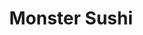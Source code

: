 ---
layout: place
title: Monster Sushi
permalink: /new-jersey/morristown/monster-sushi.html
stateAbbr: NJ
stateName: New Jersey
cityName: Morristown
seo:
  type: restaurant
  links: https://monstersushinj.com/
place_id: ChIJw3ud0qKmw4kR3QbI_u0LgRk
photos:
  - name: >-
      places/ChIJw3ud0qKmw4kR3QbI_u0LgRk/photos/AeeoHcL0LhmPo3R9XFelw6Fl94VdsZhhf6IE5_hsnMWsN1WttmcPwqYOZyIo1ddtf4ZpCe9BqUy4TFYpHrG1lQ5h_7HTlWAaTeV9Vd9qJ63n4PlVdnmiNpIjiUazgqzqGeQQfMB7pMgL3UBcNfkMkSZnPfgMKYPq4omDtzEw4WiaiRQeGSg2pMCylw9R0-jjvde3QYDdT0P3ht6XKn7xQsn9M8_pEv5LtFeFiwCgCts06sAIxpUvEYEmXWKAvgNPsmQBAqWqNl3RFcja04F-Hp4dlZWq2Cuh9keOP5vN-AYUOuTZww
    widthPx: 1080
    heightPx: 1080
    authorAttributions:
      - displayName: Monster Sushi
        uri: https://maps.google.com/maps/contrib/112756952651586723273
        photoUri: >-
          https://lh3.googleusercontent.com/a-/ALV-UjWFnCDoo5i15QFSrKkMSgZ7810sAaeTYCyWF7Hqija4nzNV0SoE=s100-p-k-no-mo
    flagContentUri: >-
      https://www.google.com/local/imagery/report/?cb_client=maps_api_places.places_api&image_key=!1e10!2sAF1QipOToH8CRl6oey_tgpjRnWj87SDYU9EBulHw5PZV&hl=en-US
    googleMapsUri: >-
      https://www.google.com/maps/place//data=!3m4!1e2!3m2!1sAF1QipOToH8CRl6oey_tgpjRnWj87SDYU9EBulHw5PZV!2e10!4m2!3m1!1s0x89c3a6a2d29d7bc3:0x19810bedfec806dd
  - name: >-
      places/ChIJw3ud0qKmw4kR3QbI_u0LgRk/photos/AeeoHcLZMruk_ULVK2tNIGzcwiMVYxn6eOPfrdcoFIlHLUU1utU8vOdNS6IGHAt0VlC38OQDfuxa82U4ZmEZwjBuuqCiWOa_jgLPJlQaoB1g-E3PoXB5dTHG9ohAET9F_DNv0_ODGoJmzAGTw2aM48geVkW62W_xxUbsHJHi4muBKGKhcqc-ksraQW2zr0wnXrEEjPf70mC2lLVgcWQvxwove6N2hOjJ4mYSw7uhupCoAca5vIYmGj5al3ob7GPOe5_tKB-gbbq3S5gBnMfpohdF8T0KUgaW4hyJyvtXBOX6HwLbNw
    widthPx: 659
    heightPx: 833
    authorAttributions:
      - displayName: Monster Sushi
        uri: https://maps.google.com/maps/contrib/112756952651586723273
        photoUri: >-
          https://lh3.googleusercontent.com/a-/ALV-UjWFnCDoo5i15QFSrKkMSgZ7810sAaeTYCyWF7Hqija4nzNV0SoE=s100-p-k-no-mo
    flagContentUri: >-
      https://www.google.com/local/imagery/report/?cb_client=maps_api_places.places_api&image_key=!1e10!2sAF1QipMGkjSB1kySUI91DBu4npfoihziqOJ4y654E3mI&hl=en-US
    googleMapsUri: >-
      https://www.google.com/maps/place//data=!3m4!1e2!3m2!1sAF1QipMGkjSB1kySUI91DBu4npfoihziqOJ4y654E3mI!2e10!4m2!3m1!1s0x89c3a6a2d29d7bc3:0x19810bedfec806dd
  - name: >-
      places/ChIJw3ud0qKmw4kR3QbI_u0LgRk/photos/AeeoHcIuq6ZLy08LDYVWjZZrif5_rSngQykZOEl-DOFnBqScczoRDoy6Hlt-lzzq4Yhps3PstDwtYs7zZ2O3YAEIzxvVcRQxDE9QhSImkrgQ89pqof3-13JQN9FZVClEirssbo938-u8lTpt-wd9Fy9H4XdWl4iowv7J6uZLxWy1dX1qdZk-tCH0h6Pqc89jTFbiHNfU-LWjyidyqd2Ba65Sl_JddJJeXFymAq0lS8tzW-uYN7pVGvvNndhVacltiQdD0PNZ-p3UM6bMjzDKG8RPBuZyL6gHcLkCU9uQ8Ohtld8sjpYxOgzuw39igt2gTXalHxybyq72lRSiRFxPnnCF3MjIm3bKVJqklnX0VKuQIs1l7B4t_cxeED9djv0pomzvIAsqbG6cPrR7KONFctu7O5yFTcV90ttppqBic1wjIc4xHZa_
    widthPx: 4000
    heightPx: 3000
    authorAttributions:
      - displayName: Noel Carrero
        uri: https://maps.google.com/maps/contrib/118286853193436422855
        photoUri: >-
          https://lh3.googleusercontent.com/a-/ALV-UjWhQCRpQOmSJEtYYecg_Eu7rFwFth3q9DOAx5hXtdYUNZVvh_w=s100-p-k-no-mo
    flagContentUri: >-
      https://www.google.com/local/imagery/report/?cb_client=maps_api_places.places_api&image_key=!1e10!2sCIHM0ogKEICAgID_zNvLhQE&hl=en-US
    googleMapsUri: >-
      https://www.google.com/maps/place//data=!3m4!1e2!3m2!1sCIHM0ogKEICAgID_zNvLhQE!2e10!4m2!3m1!1s0x89c3a6a2d29d7bc3:0x19810bedfec806dd
  - name: >-
      places/ChIJw3ud0qKmw4kR3QbI_u0LgRk/photos/AeeoHcLF0j1kN9tL-EDbB2e9B-p0l1hF1pIUInPLi6GAAvGEu4VZrjIJFGOYsOllSlnYGLxT60NhEISzlJ9KzJGnHGKIa2nPNSoG5DRhGL-aXNztibI__WV07FbT0nf-7zb_2LZdrMQEUraIGdfI2KH5R7VV4iwOFkix1G5CXkM8rD60R8P7Tbq5vTJaH3gY-BsULb3LOD6l6dr1exjSz--PjIvVn_9ZRC2hfaC7mU2dMc0Bwy98IALeoAAioc4MulVZGP_izpWvA60KpFENxPQLVI7v5xjU2MQQtWk3CsCl4rfUdKlE-YqO51tVTnngRmtaVqnc7JJGBgjJ7aMQVXW11K20gx4VQ9Qp8lOXLQzm6qveT5HuRvZeHEUgj6Y724V0P1X-d-UGCFqE7EPbMTtqgE2maV9bZRgZ4xNYqkiZIvnR2an5
    widthPx: 3024
    heightPx: 4032
    authorAttributions:
      - displayName: valentina cabanzo gomez
        uri: https://maps.google.com/maps/contrib/107738135702152496925
        photoUri: >-
          https://lh3.googleusercontent.com/a-/ALV-UjXFMpHzS-XH7p7V6qHMJaGgE8CGJg4mdRdFNORkD2_NO4tzqMAW=s100-p-k-no-mo
    flagContentUri: >-
      https://www.google.com/local/imagery/report/?cb_client=maps_api_places.places_api&image_key=!1e10!2sCIHM0ogKEICAgMDw7ZW4zgE&hl=en-US
    googleMapsUri: >-
      https://www.google.com/maps/place//data=!3m4!1e2!3m2!1sCIHM0ogKEICAgMDw7ZW4zgE!2e10!4m2!3m1!1s0x89c3a6a2d29d7bc3:0x19810bedfec806dd
  - name: >-
      places/ChIJw3ud0qKmw4kR3QbI_u0LgRk/photos/AeeoHcJ1iPNIaAOjlUE4kMGPotbG7ZOvYa1Ld9ucp3PRY1mHfT620JYuR7dbpxRKbIMVzTB1SUdOvJfuYWN65HmBQJ8j45E0mX2eDxv_vaHfAYXS-BVva7YZeHvCa_ZkFDDBhERIDRj1vOsIXnbZEFHxFs66CAmIaL5PozwNu4iqhVkYzkSWnncnq50EX0LgY2_x5XAJKkCNW1ZHIlF5zqUbwz6j-0GUEcYR5husqzmTCYkcoQFVQDnm5UZPVpN8E_MA0ABQrT2A-9-Cc0HgbedILkklKkV63OVXej7YvMgMIE7jgg
    widthPx: 3024
    heightPx: 3780
    authorAttributions:
      - displayName: Monster Sushi
        uri: https://maps.google.com/maps/contrib/112756952651586723273
        photoUri: >-
          https://lh3.googleusercontent.com/a-/ALV-UjWFnCDoo5i15QFSrKkMSgZ7810sAaeTYCyWF7Hqija4nzNV0SoE=s100-p-k-no-mo
    flagContentUri: >-
      https://www.google.com/local/imagery/report/?cb_client=maps_api_places.places_api&image_key=!1e10!2sAF1QipNB4ul7on7XMufWuOeJUM1uoC_UFjrGsMIK-E3E&hl=en-US
    googleMapsUri: >-
      https://www.google.com/maps/place//data=!3m4!1e2!3m2!1sAF1QipNB4ul7on7XMufWuOeJUM1uoC_UFjrGsMIK-E3E!2e10!4m2!3m1!1s0x89c3a6a2d29d7bc3:0x19810bedfec806dd
  - name: >-
      places/ChIJw3ud0qKmw4kR3QbI_u0LgRk/photos/AeeoHcJZwi7mlgXDsK-Gx-_R-38XGwMV8Johfglq676YMit92I_3tmZF4tw5q0G22FglT6CVuG3sj7_PIWiiv8Sc8_638QNsLhTyRCTuos2sjZ2OLh1DGzU-odufKy0QtUGJzHx4elbi_uGd2DoWaLhE4PIU-8OgXWGvoJJdQSMW6ljUzDLBDsqQ3Ara5Wb9lCZUQwuodQ6VaFwDGYA6y9Ap7gVh56HTBPk59b5lwEJHKQYG-cE8BEt35ctX7jnC64XZUrLQOc-3vr0-wgPeCBR4qrYWq243pNxtepXTrVU8lIUwUV89UQHDPL-J3G_jgoELC--m7n6isKAXCi8vEXkNTVckMo1XguthT786hMI3sVNToXeAEWSt1YwihRkF_FuNE6_8w_qwuRL6NtAnn-XXcAgO9q94LIeOwhhv-qvL1f7r6E-9
    widthPx: 4030
    heightPx: 2875
    authorAttributions:
      - displayName: Rick Taddeo
        uri: https://maps.google.com/maps/contrib/110547701389497619308
        photoUri: >-
          https://lh3.googleusercontent.com/a-/ALV-UjVDvOgK-xh6pdrge5pLOnZutHxEwARsdFXEI375A5Sv9Lcx-jbi=s100-p-k-no-mo
    flagContentUri: >-
      https://www.google.com/local/imagery/report/?cb_client=maps_api_places.places_api&image_key=!1e10!2sCIHM0ogKEICAgIDTuaD4lAE&hl=en-US
    googleMapsUri: >-
      https://www.google.com/maps/place//data=!3m4!1e2!3m2!1sCIHM0ogKEICAgIDTuaD4lAE!2e10!4m2!3m1!1s0x89c3a6a2d29d7bc3:0x19810bedfec806dd
  - name: >-
      places/ChIJw3ud0qKmw4kR3QbI_u0LgRk/photos/AeeoHcJD9ICIoG13Yv_yuBOVlR1Je2-3ON-yVZ-yYPFkR95hWPHiMHkTDNr_UUrDu9nHGqluE8qYckdtU6BuJKtmdAA9-Sn9MtxWERu7Jb48YGHLtE54X7POTsq4hKJ2uWUdERvBfzDYTEofes1uS1Qn1bfqQb1FWohqaqZ751x6P2-0yow3GvcUcEuPvA8BpzFursRLtogTgE7SmM5ui6RowAsZXEh6Fu6zV25nknPFZ1WQ9G-LDPIktzrPfyHNNjE_HAP7QGMj7epyKON9HnJVeKuv44kvv0_oac-4F5zjQ4h0nwxSSxGcuasNuVE2M85WMnuLwq3QBamIb5HDRvIV-nO5JdXREJIzxGZNPewtI3DAJ_yBrxeXjH4JaOy8GJr4p8t4AcKwww5vfJb4dydUvTsOdDQncInEVNkAO2cxSn_y-Uw
    widthPx: 3024
    heightPx: 4032
    authorAttributions:
      - displayName: Lac Nhan Phan Mai
        uri: https://maps.google.com/maps/contrib/103642664706887974952
        photoUri: >-
          https://lh3.googleusercontent.com/a-/ALV-UjXknJcrcd1RBS8a8AhxMemTdVYcMA5wAufe7SAgiwcO6cjehRaP=s100-p-k-no-mo
    flagContentUri: >-
      https://www.google.com/local/imagery/report/?cb_client=maps_api_places.places_api&image_key=!1e10!2sCIHM0ogKEICAgIC30JSv6AE&hl=en-US
    googleMapsUri: >-
      https://www.google.com/maps/place//data=!3m4!1e2!3m2!1sCIHM0ogKEICAgIC30JSv6AE!2e10!4m2!3m1!1s0x89c3a6a2d29d7bc3:0x19810bedfec806dd
  - name: >-
      places/ChIJw3ud0qKmw4kR3QbI_u0LgRk/photos/AeeoHcKvw-D-iP3W9Co1pQG7yUaL5lKUFtYretNEZIt9QXZXfnMVFr8nOy9Sc9fQVK58SLtOOBC1q8kP6qwyb4ZiHWgITnTnlnwG5OzBwlRxzOkqg8EZni1-6wQSZhxwJjQNwkpizYoTLA_aJHNoK2HFj2oPawUQIcSpV_2yoWJnta2PqImhairH7hLinRuBjSCszSsQYmWM6tfmR9_zBgBlfcNXyAuPZzeM7tFFo4jM-Jbfh-UkSpx6ayrAs6GqMnvpX9YfmUV-ZJubsmn7VQnx7PFlRXFteiBtn0yt4EavE0ubCQ
    widthPx: 900
    heightPx: 900
    authorAttributions:
      - displayName: Monster Sushi
        uri: https://maps.google.com/maps/contrib/112756952651586723273
        photoUri: >-
          https://lh3.googleusercontent.com/a-/ALV-UjWFnCDoo5i15QFSrKkMSgZ7810sAaeTYCyWF7Hqija4nzNV0SoE=s100-p-k-no-mo
    flagContentUri: >-
      https://www.google.com/local/imagery/report/?cb_client=maps_api_places.places_api&image_key=!1e10!2sAF1QipPGWg_xgpsfnVodl5xEsG1uHHjNsXKD7vuSFDsa&hl=en-US
    googleMapsUri: >-
      https://www.google.com/maps/place//data=!3m4!1e2!3m2!1sAF1QipPGWg_xgpsfnVodl5xEsG1uHHjNsXKD7vuSFDsa!2e10!4m2!3m1!1s0x89c3a6a2d29d7bc3:0x19810bedfec806dd
  - name: >-
      places/ChIJw3ud0qKmw4kR3QbI_u0LgRk/photos/AeeoHcKjN8oHOfjNMD4L8fMGXr-uXMucODi5KdPjs1mtyKnVslmkVwkjJhSC6BCS6h44rDAaSkhMSXQ6-p91XTuFUgtHT7fs3nTnUX_Tg8Ztg88G9UhL7CDd8Zn6LXxIHa-a8t_g4pB4pefppYn0RmCWeCIPdu7MSOlsL9aFgictjo6NfWOFHkUsyinnr2oLogBr0ltRQLPr-WKv0aBgOYvrOaW_ZLsHy0pk0HBEk1m7gde052W16q9d35AVoldiXHGE0mU9iReWCcK9AHKySipN6bdb5hwtJLiHgwmCVRD4yNkUhfGTqwO5eh-h-yRi32rqBNcfCCmNcIxaxm2rfhmwoPYZn42Dr-fGVHNLsgu3rIETjiZrHzRoanzR36R5dQWtnUZJpa0HNvm4ZIt0W9Kc5VtfpaIf6SjJy2wbddGVl4IvNQ
    widthPx: 3000
    heightPx: 4000
    authorAttributions:
      - displayName: Alan Pfersch (Al)
        uri: https://maps.google.com/maps/contrib/110400110373605108324
        photoUri: >-
          https://lh3.googleusercontent.com/a-/ALV-UjVMVSAS0V39k9zcoeD5xhH88XMDI1SaGf6BWAatjY5CaDs18qk=s100-p-k-no-mo
    flagContentUri: >-
      https://www.google.com/local/imagery/report/?cb_client=maps_api_places.places_api&image_key=!1e10!2sCIHM0ogKEICAgIDf_vj0Ug&hl=en-US
    googleMapsUri: >-
      https://www.google.com/maps/place//data=!3m4!1e2!3m2!1sCIHM0ogKEICAgIDf_vj0Ug!2e10!4m2!3m1!1s0x89c3a6a2d29d7bc3:0x19810bedfec806dd
  - name: >-
      places/ChIJw3ud0qKmw4kR3QbI_u0LgRk/photos/AeeoHcKdeQZk3WAS8ivgs5ILTebsopVIhF0KmExl5Tp7Gl8mKX3fjxXYPrCYUPBX8cb3AK6mF4vdKxTP_n7QFBuJlPLtt4GYlZ0PTU3EN5KFbGtzX_4VkJM0By4TbVwPb0UWT5tsTyhMeUiVDsV3wLMjWLkckzqz2T3K6UtZyCHO3jms0UCRUb3iIEIdkr3AkRlUNA9FwKb7e_OKgNeNzJFkcv0YjY39hbsp-CY3E3Qa1EbxMb_eEqxSnzG4SZWIKpAdPuzfmr04mIOL_dlhPUja81bPZpuhFknjFO4UK3DYyuNXIQ
    widthPx: 900
    heightPx: 900
    authorAttributions:
      - displayName: Monster Sushi
        uri: https://maps.google.com/maps/contrib/112756952651586723273
        photoUri: >-
          https://lh3.googleusercontent.com/a-/ALV-UjWFnCDoo5i15QFSrKkMSgZ7810sAaeTYCyWF7Hqija4nzNV0SoE=s100-p-k-no-mo
    flagContentUri: >-
      https://www.google.com/local/imagery/report/?cb_client=maps_api_places.places_api&image_key=!1e10!2sAF1QipNwUzYKyCOL_D2b7nE6DxUcXKxuaPspL_wBcIH5&hl=en-US
    googleMapsUri: >-
      https://www.google.com/maps/place//data=!3m4!1e2!3m2!1sAF1QipNwUzYKyCOL_D2b7nE6DxUcXKxuaPspL_wBcIH5!2e10!4m2!3m1!1s0x89c3a6a2d29d7bc3:0x19810bedfec806dd
address: 5 Pine St, Morristown, NJ 07960, USA
street: 5 Pine St
city: Morristown
state: NJ
zip: '07960'
country: USA
neighborhood: null
latitude: '40.794523'
longitude: '-74.478239'
accessibility_options:
  wheelchairAccessibleEntrance: true
  wheelchairAccessibleRestroom: true
  wheelchairAccessibleSeating: true
business_status: OPERATIONAL
name: Monster Sushi
google_maps_links:
  directionsUri: >-
    https://www.google.com/maps/dir//''/data=!4m7!4m6!1m1!4e2!1m2!1m1!1s0x89c3a6a2d29d7bc3:0x19810bedfec806dd!3e0
  placeUri: https://maps.google.com/?cid=1837763239753549533
  writeAReviewUri: >-
    https://www.google.com/maps/place//data=!4m3!3m2!1s0x89c3a6a2d29d7bc3:0x19810bedfec806dd!12e1
  reviewsUri: >-
    https://www.google.com/maps/place//data=!4m4!3m3!1s0x89c3a6a2d29d7bc3:0x19810bedfec806dd!9m1!1b1
  photosUri: >-
    https://www.google.com/maps/place//data=!4m3!3m2!1s0x89c3a6a2d29d7bc3:0x19810bedfec806dd!10e5
primary_type: Sushi Restaurant
opening_hours:
  regular: null
  current: null
secondary_opening_hours:
  regular:
    weekdayDescriptions: null
    type: null
  current:
    weekdayDescriptions: null
    type: null
phone: (973) 292-0314
price_level: PRICE_LEVEL_MODERATE
price_range: $20 &ndash; $30
rating: '4.5'
rating_count: 0
website: https://monstersushinj.com/
description: >-
  Explore Monster Sushi in Morristown, NJ$$$Monster Sushi in Morristown, NJ,
  stands out as a casual spot for those seeking top-rated sushi near you,
  blending creative rolls with traditional Japanese flavors in a welcoming
  setting. The restaurant features polished decor and outdoor seating, making it
  ideal for enjoying delicate sauces and fresh ingredients in a relaxed
  atmosphere. Visitors can appreciate the accessibility options, including
  wheelchair-friendly entrances, along with a focus on moderately priced meals
  that highlight inventive dishes. If you're exploring sushi restaurants near
  me, this location offers a charming escape for both casual diners and those
  craving authentic tastes, all without the need for reservations in a
  BYOB-friendly environment.
generative_summary: >-
  Explore Monster Sushi in Morristown, NJ$$$Monster Sushi in Morristown, NJ,
  stands out as a casual spot for those seeking top-rated sushi near you,
  blending creative rolls with traditional Japanese flavors in a welcoming
  setting. The restaurant features polished decor and outdoor seating, making it
  ideal for enjoying delicate sauces and fresh ingredients in a relaxed
  atmosphere. Visitors can appreciate the accessibility options, including
  wheelchair-friendly entrances, along with a focus on moderately priced meals
  that highlight inventive dishes. If you're exploring sushi restaurants near
  me, this location offers a charming escape for both casual diners and those
  craving authentic tastes, all without the need for reservations in a
  BYOB-friendly environment.
generative_disclosure: Summarized by AI using the Grok-3-Mini model.
reviews:
  - name: >-
      places/ChIJw3ud0qKmw4kR3QbI_u0LgRk/reviews/ChZDSUhNMG9nS0VJQ0FnTURJeXZTMERnEAE
    relativePublishTimeDescription: in the last week
    rating: 5
    text:
      text: >-
        Online ordered the salmon don. 12 thick slices of salmon, tasted pretty
        high quality though I myself got flavor and texture fatigue halfway
        through. Radish shavings were crunchy and fresh, there was lettuce
        instead of shiso leaf. Would try a roll next time!
      languageCode: en
    originalText:
      text: >-
        Online ordered the salmon don. 12 thick slices of salmon, tasted pretty
        high quality though I myself got flavor and texture fatigue halfway
        through. Radish shavings were crunchy and fresh, there was lettuce
        instead of shiso leaf. Would try a roll next time!
      languageCode: en
    authorAttribution:
      displayName: Tina Ho
      uri: https://www.google.com/maps/contrib/103763040162403965184/reviews
      photoUri: >-
        https://lh3.googleusercontent.com/a-/ALV-UjVuVKe1rRgPZD2LH_jhY7d-jj4JWgP2PdqOB-fq8KsB22Caj6ZMvg=s128-c0x00000000-cc-rp-mo-ba4
    publishTime: '2025-04-08T19:33:46.487939Z'
    flagContentUri: >-
      https://www.google.com/local/review/rap/report?postId=ChZDSUhNMG9nS0VJQ0FnTURJeXZTMERnEAE&d=17924085&t=1
    googleMapsUri: >-
      https://www.google.com/maps/reviews/data=!4m6!14m5!1m4!2m3!1sChZDSUhNMG9nS0VJQ0FnTURJeXZTMERnEAE!2m1!1s0x89c3a6a2d29d7bc3:0x19810bedfec806dd
  - name: >-
      places/ChIJw3ud0qKmw4kR3QbI_u0LgRk/reviews/ChdDSUhNMG9nS0VJQ0FnTUR3N1pXNDlnRRAB
    relativePublishTimeDescription: 2 weeks ago
    rating: 4
    text:
      text: >-
        The place is beautiful, bathrooms clean and neat, the food itself is
        great, the shrimp tempura roll, has a delicious taste but all in the
        table agreed that it need to be less loose, the sashimi was really fresh
        and we were surprised for the biggest size of all the dishes! Thanks to
        the staff that was really kind and made everything worth i.
      languageCode: en
    originalText:
      text: >-
        The place is beautiful, bathrooms clean and neat, the food itself is
        great, the shrimp tempura roll, has a delicious taste but all in the
        table agreed that it need to be less loose, the sashimi was really fresh
        and we were surprised for the biggest size of all the dishes! Thanks to
        the staff that was really kind and made everything worth i.
      languageCode: en
    authorAttribution:
      displayName: valentina cabanzo gomez
      uri: https://www.google.com/maps/contrib/107738135702152496925/reviews
      photoUri: >-
        https://lh3.googleusercontent.com/a-/ALV-UjXFMpHzS-XH7p7V6qHMJaGgE8CGJg4mdRdFNORkD2_NO4tzqMAW=s128-c0x00000000-cc-rp-mo-ba2
    publishTime: '2025-03-27T16:24:56.626961Z'
    flagContentUri: >-
      https://www.google.com/local/review/rap/report?postId=ChdDSUhNMG9nS0VJQ0FnTUR3N1pXNDlnRRAB&d=17924085&t=1
    googleMapsUri: >-
      https://www.google.com/maps/reviews/data=!4m6!14m5!1m4!2m3!1sChdDSUhNMG9nS0VJQ0FnTUR3N1pXNDlnRRAB!2m1!1s0x89c3a6a2d29d7bc3:0x19810bedfec806dd
  - name: >-
      places/ChIJw3ud0qKmw4kR3QbI_u0LgRk/reviews/ChZDSUhNMG9nS0VJQ0FnSUMzMEpTdlNBEAE
    relativePublishTimeDescription: 5 months ago
    rating: 3
    text:
      text: >-
        It was ok-ish but not more. I did not see any Japanese in the kitchen or
        in the staff. Full of people, fast service but not the best food I’ve
        ever had.
      languageCode: en
    originalText:
      text: >-
        It was ok-ish but not more. I did not see any Japanese in the kitchen or
        in the staff. Full of people, fast service but not the best food I’ve
        ever had.
      languageCode: en
    authorAttribution:
      displayName: Lac Nhan Phan Mai
      uri: https://www.google.com/maps/contrib/103642664706887974952/reviews
      photoUri: >-
        https://lh3.googleusercontent.com/a-/ALV-UjXknJcrcd1RBS8a8AhxMemTdVYcMA5wAufe7SAgiwcO6cjehRaP=s128-c0x00000000-cc-rp-mo-ba5
    publishTime: '2024-11-02T00:55:53.062292Z'
    flagContentUri: >-
      https://www.google.com/local/review/rap/report?postId=ChZDSUhNMG9nS0VJQ0FnSUMzMEpTdlNBEAE&d=17924085&t=1
    googleMapsUri: >-
      https://www.google.com/maps/reviews/data=!4m6!14m5!1m4!2m3!1sChZDSUhNMG9nS0VJQ0FnSUMzMEpTdlNBEAE!2m1!1s0x89c3a6a2d29d7bc3:0x19810bedfec806dd
  - name: >-
      places/ChIJw3ud0qKmw4kR3QbI_u0LgRk/reviews/ChdDSUhNMG9nS0VJQ0FnSUQ3NF9QQ3J3RRAB
    relativePublishTimeDescription: 7 months ago
    rating: 5
    text:
      text: >-
        Where do I even begin? Stumbled on this spot randomly but so grateful
        that we did. From the outside, this looks like your ordinary sushi spot
        but once inside, I assure you, it is far from that. From the moment we
        sat down, the staff made us feel like we were in a high end restaurant
        catered to only us. The menu was extensive (and for my people who get
        overwhelmed easily, don't worry, they even have a menu with photos).

        The kani salad and sushi was fresh and the taste was out of this world.
        We highly recommend the salmon lovers roll!

        The end to the perfect night came from the owner himself, Tony, who
        presented homemade mochi including salted caramel, carrot cake (yes that
        is apparently a thing), and espresso. Tony, thank you for your
        hospitality and for making everyone in your restaurant feel like family.
        So bring your appetite and a bottle of wine! We will absolutely be back.
      languageCode: en
    originalText:
      text: >-
        Where do I even begin? Stumbled on this spot randomly but so grateful
        that we did. From the outside, this looks like your ordinary sushi spot
        but once inside, I assure you, it is far from that. From the moment we
        sat down, the staff made us feel like we were in a high end restaurant
        catered to only us. The menu was extensive (and for my people who get
        overwhelmed easily, don't worry, they even have a menu with photos).

        The kani salad and sushi was fresh and the taste was out of this world.
        We highly recommend the salmon lovers roll!

        The end to the perfect night came from the owner himself, Tony, who
        presented homemade mochi including salted caramel, carrot cake (yes that
        is apparently a thing), and espresso. Tony, thank you for your
        hospitality and for making everyone in your restaurant feel like family.
        So bring your appetite and a bottle of wine! We will absolutely be back.
      languageCode: en
    authorAttribution:
      displayName: Dasha
      uri: https://www.google.com/maps/contrib/100757675838035602256/reviews
      photoUri: >-
        https://lh3.googleusercontent.com/a-/ALV-UjWBVc0_UCwt7NECE3IQBvfECwe6lRYzXY1Y52tLooy_IUZP03tZ5A=s128-c0x00000000-cc-rp-mo-ba4
    publishTime: '2024-08-28T02:31:33.483126Z'
    flagContentUri: >-
      https://www.google.com/local/review/rap/report?postId=ChdDSUhNMG9nS0VJQ0FnSUQ3NF9QQ3J3RRAB&d=17924085&t=1
    googleMapsUri: >-
      https://www.google.com/maps/reviews/data=!4m6!14m5!1m4!2m3!1sChdDSUhNMG9nS0VJQ0FnSUQ3NF9QQ3J3RRAB!2m1!1s0x89c3a6a2d29d7bc3:0x19810bedfec806dd
  - name: >-
      places/ChIJw3ud0qKmw4kR3QbI_u0LgRk/reviews/ChZDSUhNMG9nS0VJQ0FnSUREdktUSlZ3EAE
    relativePublishTimeDescription: a year ago
    rating: 5
    text:
      text: >-
        Favorite after work spot! Great food and BYOB! There's so many menu
        options, you can't go wrong! My friends and I shared dishes, everything
        is always so fresh.
      languageCode: en
    originalText:
      text: >-
        Favorite after work spot! Great food and BYOB! There's so many menu
        options, you can't go wrong! My friends and I shared dishes, everything
        is always so fresh.
      languageCode: en
    authorAttribution:
      displayName: Kalyn Shine
      uri: https://www.google.com/maps/contrib/111278839192193128180/reviews
      photoUri: >-
        https://lh3.googleusercontent.com/a/ACg8ocIEALy5zTtZ8-yg0qf-BEEmlVDR3zOdkrG-cfYqBGIxct3PFjmV=s128-c0x00000000-cc-rp-mo-ba4
    publishTime: '2024-04-06T22:28:43.282950Z'
    flagContentUri: >-
      https://www.google.com/local/review/rap/report?postId=ChZDSUhNMG9nS0VJQ0FnSUREdktUSlZ3EAE&d=17924085&t=1
    googleMapsUri: >-
      https://www.google.com/maps/reviews/data=!4m6!14m5!1m4!2m3!1sChZDSUhNMG9nS0VJQ0FnSUREdktUSlZ3EAE!2m1!1s0x89c3a6a2d29d7bc3:0x19810bedfec806dd
review_summary: >-
  Insights from Recent Reviews$$$Folks who visit this sushi spot often rave
  about the fresh ingredients and generous portions that make every bite feel
  satisfying and well worth the visit. Many appreciate the variety of menu
  options, including creative rolls and traditional dishes, which keep things
  exciting for groups or solo diners looking for something reliable. While most
  experiences highlight the friendly service and inviting ambiance that add to
  the overall enjoyment, a few note that some items could use a bit more
  refinement for the best texture. Overall, it's a go-to choice for anyone
  searching for quality sushi close to me, with the positive vibes and tasty
  selections earning high marks from satisfied customers. If you're in the mood
  for a laid-back meal, this place delivers a solid experience that keeps people
  coming back for more.
review_disclosure: Summarized by AI using the Grok-3-Mini model.
parking_options:
  paidStreetParking: true
  valetParking: false
payment_options:
  acceptsCreditCards: true
  acceptsDebitCards: true
  acceptsCashOnly: false
allow_dogs: null
curbside_pickup: true
delivery: true
dine_in: true
good_for_children: true
good_for_groups: true
good_for_sports: false
live_music: false
menu_for_children: false
outdoor_seating: true
reservable: true
restroom: true
serves_beer: false
serves_breakfast: false
serves_brunch: false
serves_cocktails: false
serves_coffee: false
serves_dinner: true
serves_dessert: true
serves_lunch: true
serves_vegetarian_food: true
serves_wine: false
takeout: true
update_category: pro
places_description: >-
  Contemporary BYOB mainstay with polished decor offering creative sushi rolls &
  outdoor seating.

---